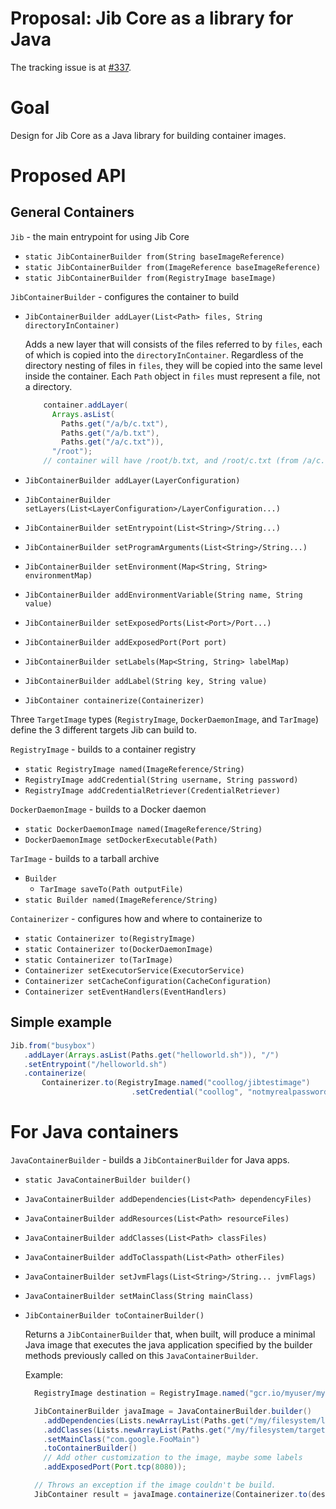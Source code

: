 # Proposal: Jib Core as a library for Java

The tracking issue is at [#337](https://github.com/GoogleContainerTools/jib/issues/337).

# Goal

Design for Jib Core as a Java library for building container images.

# Proposed API

## General Containers

`Jib` - the main entrypoint for using Jib Core

- `static JibContainerBuilder from(String baseImageReference)`
- `static JibContainerBuilder from(ImageReference baseImageReference)`
- `static JibContainerBuilder from(RegistryImage baseImage)`

`JibContainerBuilder` - configures the container to build

- `JibContainerBuilder addLayer(List<Path> files, String directoryInContainer)`

  Adds a new layer that will consists of the files referred to by `files`, each of which is copied into the `directoryInContainer`. Regardless of the directory nesting of files in `files`, they will be copied into the same level inside the container. Each `Path` object in `files` must represent a file, not a directory.

  ```java
      container.addLayer(
        Arrays.asList(
          Paths.get("/a/b/c.txt"),
          Paths.get("/a/b.txt"),
          Paths.get("/a/c.txt")),
        "/root");
      // container will have /root/b.txt, and /root/c.txt (from /a/c.txt)
  ```

- `JibContainerBuilder addLayer(LayerConfiguration)`
- `JibContainerBuilder setLayers(List<LayerConfiguration>/LayerConfiguration...)`
- `JibContainerBuilder setEntrypoint(List<String>/String...)`
- `JibContainerBuilder setProgramArguments(List<String>/String...)`
- `JibContainerBuilder setEnvironment(Map<String, String> environmentMap)`
- `JibContainerBuilder addEnvironmentVariable(String name, String value)`
- `JibContainerBuilder setExposedPorts(List<Port>/Port...)`
- `JibContainerBuilder addExposedPort(Port port)`
- `JibContainerBuilder setLabels(Map<String, String> labelMap)`
- `JibContainerBuilder addLabel(String key, String value)`
- `JibContainer containerize(Containerizer)`

Three `TargetImage` types (`RegistryImage`, `DockerDaemonImage`, and `TarImage`) define the 3 different targets Jib can build to.

`RegistryImage` - builds to a container registry

- `static RegistryImage named(ImageReference/String)`
- `RegistryImage addCredential(String username, String password)`
- `RegistryImage addCredentialRetriever(CredentialRetriever)`

`DockerDaemonImage` - builds to a Docker daemon

- `static DockerDaemonImage named(ImageReference/String)`
- `DockerDaemonImage setDockerExecutable(Path)`

`TarImage` - builds to a tarball archive

- `Builder`
  - `TarImage saveTo(Path outputFile)`
- `static Builder named(ImageReference/String)`

`Containerizer` - configures how and where to containerize to
- `static Containerizer to(RegistryImage)`
- `static Containerizer to(DockerDaemonImage)`
- `static Containerizer to(TarImage)`
- `Containerizer setExecutorService(ExecutorService)`
- `Containerizer setCacheConfiguration(CacheConfiguration)`
- `Containerizer setEventHandlers(EventHandlers)`

## Simple example

```java
Jib.from("busybox")   
   .addLayer(Arrays.asList(Paths.get("helloworld.sh")), "/") 
   .setEntrypoint("/helloworld.sh")
   .containerize(
       Containerizer.to(RegistryImage.named("coollog/jibtestimage")
                           .setCredential("coollog", "notmyrealpassword")));
```

# For Java containers

`JavaContainerBuilder` - builds a `JibContainerBuilder` for Java apps. 

- `static JavaContainerBuilder builder()`
- `JavaContainerBuilder addDependencies(List<Path> dependencyFiles)`
- `JavaContainerBuilder addResources(List<Path> resourceFiles)`
- `JavaContainerBuilder addClasses(List<Path> classFiles)`
- `JavaContainerBuilder addToClasspath(List<Path> otherFiles)`
- `JavaContainerBuilder setJvmFlags(List<String>/String... jvmFlags)`
- `JavaContainerBuilder setMainClass(String mainClass)`
- `JibContainerBuilder toContainerBuilder()`

  Returns a `JibContainerBuilder` that, when built, will produce a minimal Java image that executes the java application specified by the builder methods previously called on this `JavaContainerBuilder`. 

  Example:

  ```java
  	RegistryImage destination = RegistryImage.named("gcr.io/myuser/my-java-container:latest");

    JibContainerBuilder javaImage = JavaContainerBuilder.builder()
      .addDependencies(Lists.newArrayList(Paths.get("/my/filesystem/lib/my-dependency.jar")))      
      .addClasses(Lists.newArrayList(Paths.get("/my/filesystem/target/com/google/FooMain.class")))
      .setMainClass("com.google.FooMain")
      .toContainerBuilder()
      // Add other customization to the image, maybe some labels
      .addExposedPort(Port.tcp(8080));

    // Throws an exception if the image couldn't be build.
    JibContainer result = javaImage.containerize(Containerizer.to(destination));
  ```